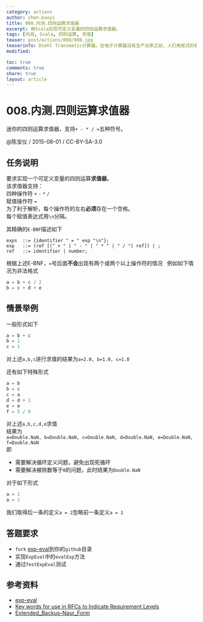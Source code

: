 ```yaml
---
category: actions
author: chen.baoyi
title: 008.内测.四则运算求值器
excerpt: 用Scala实现可定义变量的四则运算求值器。
tags: [内测, Scala, 四则运算, 求值]
teaser: post/actions/008/008.jpg
teaserinfo: Diehl Transmatic计算器。在电子计算器没有生产出来之前，人们用老式的机械计算器。
modified: 

toc: true
comments: true
share: true
layout: article
---
```


# 008.内测.四则运算求值器

迷你的四则运算求值器，支持`+ - * / =`五种符号。  

@陈宝仪 / 2015-08-01 / CC-BY-SA-3.0  

## 任务说明

要求实现一个可定义变量的四则运算**求值器**。  
该求值器支持：  
四种操作符 `+` `-` `*` `/`  
赋值操作符 `=`  
为了利于解析，每个操作符的左右**必须**存在一个空格。  
每个赋值表达式用`\n`分隔。  

其精确的`E-BNF`描述如下  

``` 
exps  ::= {identifier " = " exp "\n"};  
exp   ::= (ref [(" + " | " - " | " * " | " / ") ref]) | ;  
ref   ::= identifier | number;  
```

根据上述E-BNF，`=`号后面**不会**出现有两个或两个以上操作符的情况  
例如如下情况为非法格式  

``` python
a = b + c / 2  
b = c + d + e  
```

## 情景举例

一般形式如下  

``` python
a = b + c  
b = 1  
c = 1  
```
对上述`a,b,c`进行求值的结果为`a=2.0, b=1.0, c=1.0`  

还有如下特殊形式  

``` python
a = b  
b = c  
c = a 
d = d + 1  
e = e  
f = 5 / 0  
```
对上述`a,b,c,d,e`求值  
结果为  
`a=Double.NaN, b=Double.NaN, c=Double.NaN, d=Double.NaN, e=Double.NaN, f=Double.NaN`  
即  

  * 需要解决循环定义问题，避免出现死循环  
  * 需要解决被除数等于`0`的问题，此时结果为`Double.NaN`  


对于如下形式  

``` python
a = 1  
a = 2  
```
我们取得后一条的定义`a = 2`忽略前一条定义`a = 1`  

## 答题要求  

  * `fork` [exp-eval](https://github.com/moilioncircle/exp-eval)到你的`github`目录  
  * 实现`ExpEval`中的`evalExp`方法  
  * 通过`TestExpEval`测试  

## 参考资料

  * [exp-eval](https://github.com/moilioncircle/exp-eval)
  * [Key words for use in RFCs to Indicate Requirement Levels](http://tools.ietf.org/html/rfc2119)
  * [Extended_Backus–Naur_Form](https://en.wikipedia.org/wiki/Extended_Backus%E2%80%93Naur_Form)
